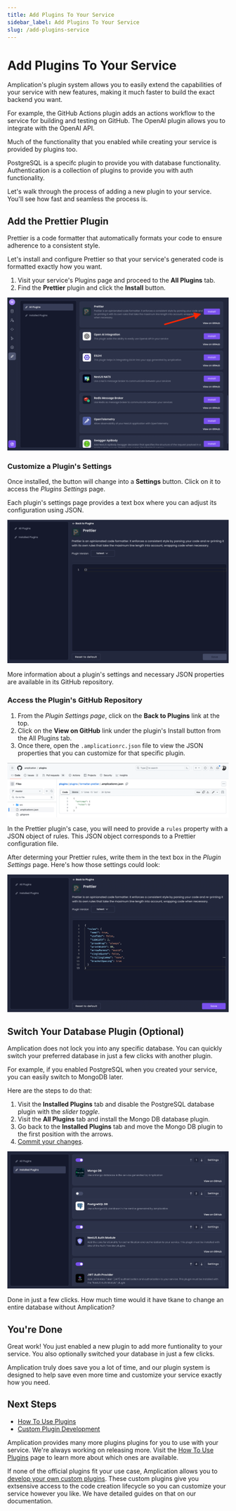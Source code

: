 ```yaml
---
title: Add Plugins To Your Service
sidebar_label: Add Plugins To Your Service
slug: /add-plugins-service
---
```


# Add Plugins To Your Service

Amplication's plugin system allows you to easily extend the capabilities of your service with new features, making it much faster to build the exact backend you want.

For example, the GitHub Actions plugin adds an actions workflow to the service for building and testing on GitHub. The OpenAI plugin allows you to integrate with the OpenAI API. 

Much of the functionality that you enabled while creating your service is provided by plugins too.

PostgreSQL is a specifc plugin to provide you with database functionality.
Authentication is a collection of plugins to provide you with auth functionality.

Let's walk through the process of adding a new plugin to your service.
You'll see how fast and seamless the process is.

## Add the Prettier Plugin

Prettier is a code formatter that automatically formats your code to ensure adherence to a consistent style.

Let's install and configure Prettier so that your service's generated code is formatted exactly how you want.

1. Visit your service's Plugins page and proceed to the **All Plugins** tab.
2. Find the **Prettier** plugin and click the **Install** button.

![Install A Plugin](./assets/install-a-plugin.png)

### Customize a Plugin's Settings

Once installed, the button will change into a **Settings** button.
Click on it to access the _Plugins Settings_ page.

Each plugin's settings page provides a text box where you can adjust its configuration using JSON.

![Plugin Settings JSON input field](./assets/plugin-settings.png)

More information about a plugin's settings and necessary JSON properties are available in its GitHub repository.

### Access the Plugin's GitHub Repository

1. From the _Plugin Settings page_, click on the **Back to Plugins** link at the top.
2. Click on the **View on GitHub** link under the plugin's Install button from the All Plugins tab.
3. Once there, open the `.amplicationrc.json` file to view the JSON properties that you can customize for that specific plugin.

![Prettier GitHub amplicationrc.json settings](./assets/amplicationrc-json-plugin-settings.png)

In the Prettier plugin's case, you will need to provide a `rules` property with a JSON object of rules.
This JSON object corresponds to a Prettier configuration file.

After determing your Prettier rules, write them in the text box in the _Plugin Settings_ page.
Here's how those settings could look:

![Prettier Plugin Settings filled in](./assets/prettier-plugin-settings-filled-in.png)

## Switch Your Database Plugin (Optional)

Amplication does not lock you into any specific database.
You can quickly switch your preferred database in just a few clicks with another plugin.

For example, if you enabled PostgreSQL when you created your service, you can easily switch to MongoDB later.

Here are the steps to do that:

1. Visit the **Installed Plugins** tab and disable the PostgreSQL database plugin with the _slider toggle_.
2. Visit the **All Plugins** tab and install the Mongo DB database plugin.
3. Go back to the **Installed Plugins** tab and move the Mongo DB plugin to the first position with the arrows.
4. [Commit your changes](/how-to/commit-changes/).

![Installing a new database plugin](./assets/new-database-plugin.png)

Done in just a few clicks.
How much time would it have tkane to change an entire database without Amplication?

## You're Done

Great work!
You just enabled a new plugin to add more funtionality to your service.
You also optionally switched your database in just a few clicks.

Amplication truly does save you a lot of time, and our plugin system is designed to help save even more time and customize your service exactly how you need.

## Next Steps

- [How To Use Plugins](/getting-started/plugins)
- [Custom Plugin Development](/plugins/how-to-create-plugin/)

Amplication provides many more plugins plugins for you to use with your service.
We're always working on releasing more.
Visit the [How To Use Plugins](/getting-started/plugins/) page to learn more about which ones are available.

If none of the official plugins fit your use case, Amplication allows you to [develop your own custom plugins](/plugins/how-to-create-plugin/).
These custom plugins give you extsensive access to the code creation lifecycle so you can customize your service however you like.
We have detailed guides on that on our documentation.
